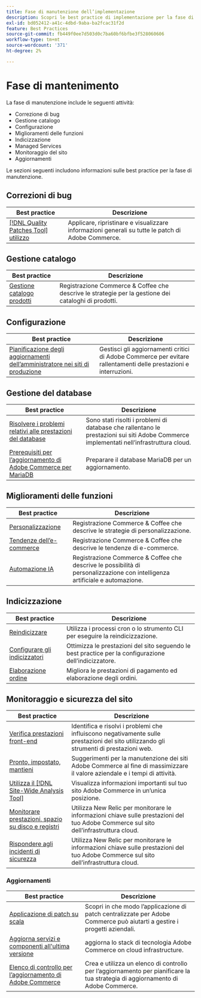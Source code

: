 ```yaml
---
title: Fase di manutenzione dell’implementazione
description: Scopri le best practice di implementazione per la fase di manutenzione dei progetti Adobe Commerce.
exl-id: bd052412-a41c-4dbd-9aba-ba2fcac31f2d
feature: Best Practices
source-git-commit: fb449f0ee7d503d0c7ba60bf6bfbe3f528060606
workflow-type: tm+mt
source-wordcount: '371'
ht-degree: 2%

---
```


# Fase di mantenimento

La fase di manutenzione include le seguenti attività:

- Correzione di bug
- Gestione catalogo
- Configurazione
- Miglioramenti delle funzioni
- Indicizzazione
- Managed Services
- Monitoraggio del sito
- Aggiornamenti

Le sezioni seguenti includono informazioni sulle best practice per la fase di manutenzione.

## Correzioni di bug

| Best practice | Descrizione |
|-----------------------------------------------------------------------------------|-------------------------------------------------------------------------------|
| [[!DNL Quality Patches Tool] utilizzo](../../../tools/quality-patches-tool/usage.md) | Applicare, ripristinare e visualizzare informazioni generali su tutte le patch di Adobe Commerce. |

## Gestione catalogo

| Best practice | Descrizione |
|------------------------------------------------------------------------------------------------------------------------------------------------------------------|--------------------------------------------------------------------------------------|
| [Gestione catalogo prodotti](https://www.gotostage.com/channel/fca90f7960be436f9b849215d9e06026/recording/2eea2782fc874047a020391000519f8b/watch?source=CHANNEL) | Registrazione Commerce &amp; Coffee che descrive le strategie per la gestione dei cataloghi di prodotti. |

## Configurazione

| Best practice | Descrizione |
|-------------------------------------------------------------------------------------------|---------------------------------------------------------------------------------|
| [Pianificazione degli aggiornamenti dell’amministratore nei siti di produzione](scheduling-admin-updates-in-production.md) | Gestisci gli aggiornamenti critici di Adobe Commerce per evitare rallentamenti delle prestazioni e interruzioni. |

## Gestione del database

| Best practice | Descrizione |
|--------------------------------------------------------------------------------------------------------|-----------------------------------------------------------------------------------------------------|
| [Risolvere i problemi relativi alle prestazioni del database&#x200B;](resolve-database-performance-issues.md) | Sono stati risolti i problemi di database che rallentano le prestazioni sui siti Adobe Commerce implementati nell’infrastruttura cloud. |
| [Prerequisiti per l’aggiornamento di Adobe Commerce per MariaDB&#x200B;](mariadb-upgrade.md) | Preparare il database MariaDB per un aggiornamento. |

## Miglioramenti delle funzioni

| Best practice | Descrizione |
|---------------------------------------------------------------------------------------------------------------------------------------------------------|-----------------------------------------------------------------------------------------------------------------------|
| [Personalizzazione](https://www.gotostage.com/channel/fca90f7960be436f9b849215d9e06026/recording/e218545a77de490fb5102eca07d0580a/watch?source=CHANNEL) | Registrazione Commerce &amp; Coffee che descrive le strategie di personalizzazione. |
| [Tendenze dell’e-commerce](https://www.gotostage.com/channel/fca90f7960be436f9b849215d9e06026/recording/9a772468d7b64409a3d5dff4d67e656d/watch?source=CHANNEL) | Registrazione Commerce &amp; Coffee che descrive le tendenze di e-commerce. |
| [Automazione IA](https://www.gotostage.com/channel/fca90f7960be436f9b849215d9e06026/recording/27ae23699c2847be981a23ca098e548f/watch?source=CHANNEL) | Registrazione Commerce &amp; Coffee che descrive le possibilità di personalizzazione con intelligenza artificiale e automazione. |

## Indicizzazione

| Best practice | Descrizione |
|------------------------------------------------------------------------------------------------------------|----------------------------------------------------------------------------------|
| [Reindicizzare](https://developer.adobe.com/commerce/php/development/components/indexing/#how-to-reindex) | Utilizza i processi cron o lo strumento CLI per eseguire la reindicizzazione. |
| [Configurare gli indicizzatori&#x200B;](indexer-configuration.md) | Ottimizza le prestazioni del sito seguendo le best practice per la configurazione dell’indicizzatore. |
| [Elaborazione ordine](order-processing-configuration.md) | Migliora le prestazioni di pagamento ed elaborazione degli ordini. |

## Monitoraggio e sicurezza del sito

| Best practice | Descrizione |
|-------------------------------------------------------------------------------------------------------------------------------------------------|-----------------------------------------------------------------------------------------------------------|
| [Verifica prestazioni front-end](frontend-performance.md) | Identifica e risolvi i problemi che influiscono negativamente sulle prestazioni del sito utilizzando gli strumenti di prestazioni web. |
| [Pronto, impostato, mantieni](https://business.adobe.com/blog/basics/ready-set-maintain) | Suggerimenti per la manutenzione dei siti Adobe Commerce al fine di massimizzare il valore aziendale e i tempi di attività. |
| [Utilizza il [!DNL Site-Wide Analysis Tool]](../../../tools/site-wide-analysis-tool/intro.md#integrations-with-other-adobe-commerce-support-tools) | Visualizza informazioni importanti sul tuo sito Adobe Commerce in un’unica posizione. |
| [Monitorare prestazioni, spazio su disco e registri](https://experienceleague.adobe.com/docs/commerce-cloud-service/user-guide/monitor/performance.html) | Utilizza New Relic per monitorare le informazioni chiave sulle prestazioni del tuo Adobe Commerce sul sito dell’infrastruttura cloud. |
| [Rispondere agli incidenti di sicurezza](respond-to-security-incident.md) | Utilizza New Relic per monitorare le informazioni chiave sulle prestazioni del tuo Adobe Commerce sul sito dell’infrastruttura cloud. |

### Aggiornamenti

| Best practice | Descrizione |
|-----------------------------------------------------------------------|--------------------------------------------------------------------------------------------|
| [Applicazione di patch su scala](patching-at-scale.md) | Scopri in che modo l’applicazione di patch centralizzate per Adobe Commerce può aiutarti a gestire i progetti aziendali. |
| [Aggiorna servizi e componenti all&#39;ultima versione&#x200B;](update-services.md) | aggiorna lo stack di tecnologia Adobe Commerce on cloud infrastructure. |
| [Elenco di controllo per l’aggiornamento di Adobe Commerce&#x200B;](upgrade-checklist.md) | Crea e utilizza un elenco di controllo per l’aggiornamento per pianificare la tua strategia di aggiornamento di Adobe Commerce. |
